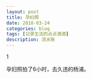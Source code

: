 ```yaml
---
layout: post
title: 孕妇照
date: 2018-03-24
categories: blog
tags: [记录生活的点点滴滴]
description: 流水账
---
```


1

孕妇照拍了6小时，去久违的杨浦。











